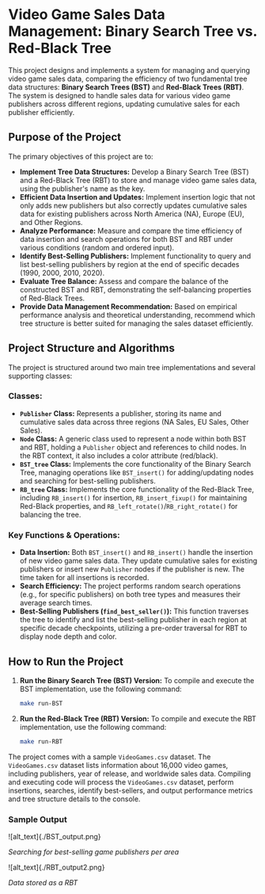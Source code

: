 # Video Game Sales Data Management: Binary Search Tree vs. Red-Black Tree

This project designs and implements a system for managing and querying video game sales data, comparing the efficiency of two fundamental tree data structures: **Binary Search Trees (BST)** and **Red-Black Trees (RBT)**. The system is designed to handle sales data for various video game publishers across different regions, updating cumulative sales for each publisher efficiently.

## Purpose of the Project

The primary objectives of this project are to:

*   **Implement Tree Data Structures:** Develop a Binary Search Tree (BST) and a Red-Black Tree (RBT) to store and manage video game sales data, using the publisher's name as the key.
*   **Efficient Data Insertion and Updates:** Implement insertion logic that not only adds new publishers but also correctly updates cumulative sales data for existing publishers across North America (NA), Europe (EU), and Other Regions.
*   **Analyze Performance:** Measure and compare the time efficiency of data insertion and search operations for both BST and RBT under various conditions (random and ordered input).
*   **Identify Best-Selling Publishers:** Implement functionality to query and list best-selling publishers by region at the end of specific decades (1990, 2000, 2010, 2020).
*   **Evaluate Tree Balance:** Assess and compare the balance of the constructed BST and RBT, demonstrating the self-balancing properties of Red-Black Trees.
*   **Provide Data Management Recommendation:** Based on empirical performance analysis and theoretical understanding, recommend which tree structure is better suited for managing the sales dataset efficiently.

## Project Structure and Algorithms

The project is structured around two main tree implementations and several supporting classes:

### Classes:

*   **`Publisher` Class:** Represents a publisher, storing its name and cumulative sales data across three regions (NA Sales, EU Sales, Other Sales).
*   **`Node` Class:** A generic class used to represent a node within both BST and RBT, holding a `Publisher` object and references to child nodes. In the RBT context, it also includes a color attribute (red/black).
*   **`BST_tree` Class:** Implements the core functionality of the Binary Search Tree, managing operations like `BST_insert()` for adding/updating nodes and searching for best-selling publishers.
*   **`RB_tree` Class:** Implements the core functionality of the Red-Black Tree, including `RB_insert()` for insertion, `RB_insert_fixup()` for maintaining Red-Black properties, and `RB_left_rotate()`/`RB_right_rotate()` for balancing the tree.

### Key Functions & Operations:

*   **Data Insertion:** Both `BST_insert()` and `RB_insert()` handle the insertion of new video game sales data. They update cumulative sales for existing publishers or insert new `Publisher` nodes if the publisher is new. The time taken for all insertions is recorded.
*   **Search Efficiency:** The project performs random search operations (e.g., for specific publishers) on both tree types and measures their average search times.
*   **Best-Selling Publishers (`find_best_seller()`):** This function traverses the tree to identify and list the best-selling publisher in each region at specific decade checkpoints, utilizing a pre-order traversal for RBT to display node depth and color.

## How to Run the Project

1.  **Run the Binary Search Tree (BST) Version:**
    To compile and execute the BST implementation, use the following command:
    ```bash
    make run-BST
    ```

2.  **Run the Red-Black Tree (RBT) Version:**
    To compile and execute the RBT implementation, use the following command:
    ```bash
    make run-RBT
    ```

The project comes with a sample `VideoGames.csv` dataset. The `VideoGames.csv` dataset lists information about 16,000 video games, including publishers, year of release, and worldwide sales data. Compiling and executing code will process the `VideoGames.csv` dataset, perform insertions, searches, identify best-sellers, and output performance metrics and tree structure details to the console.

### Sample Output

![alt_text]{./BST_output.png}

*Searching for best-selling game publishers per area*

![alt_text]{./RBT_output2.png}

*Data stored as a RBT*